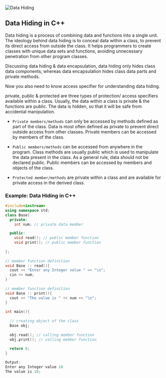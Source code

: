 ![Data Hiding](https://user-images.githubusercontent.com/105644935/215503513-8f239f35-da77-444d-8ebc-372cf4c000c4.png)

## Data Hiding in C++ 

Data hiding is a process of combining data and functions into a single unit. The ideology behind data hiding is to conceal data within a class, to prevent its direct access from outside the class. It helps programmers to create classes with unique data sets and functions, avoiding unnecessary penetration from other program classes.

Discussing data hiding & data encapsulation, data hiding only hides class data components, whereas data encapsulation hides class data parts and private methods.

Now you also need to know access specifier for understanding data hiding.

private, public & protected are three types of protection/ access specifiers available within a class. Usually, the data within a class is private & the functions are public. The data is hidden, so that it will be safe from accidental manipulation.

- `Private members/methods` can only be accessed by methods defined as part of the class. Data is most often defined as private to prevent direct outside access from other classes. Private members can be accessed by members of the class.

- `Public members/methods` can be accessed from anywhere in the program. Class methods are usually public which is used to manipulate the data present in the class. As a general rule, data should not be declared public. Public members can be accessed by members and objects of the class.

- `Protected member/methods` are private within a class and are available for private access in the derived class. 

### Example: Data Hiding in C++

```cpp
#include<iostream>
using namespace std;
class Base{
  private:   
    int num; // private data member

  public:
    void read(); // public member function
    void print(); // public member function
     
};
  
// member function definition  
void Base :: read(){
  cout << "Enter any Integer value " << "\n"; 
  cin >> num;   
}
  
// member function definition  
void Base :: print(){
  cout << "The value is " << num << "\n";
}
  
int main(){
 
  // creating object of the class
  Base obj;
    
  obj.read(); // calling member function
  obj.print(); // calling member function
     
  return 0;
}
```
```cpp
Output:
Enter any Integer value 10
The value is 10;
```


